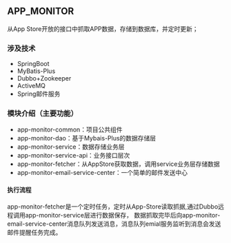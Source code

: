 ## APP_MONITOR
从App Store开放的接口中抓取APP数据，存储到数据库，并定时更新；

### 涉及技术
   * SpringBoot
   * MyBatis-Plus
   * Dubbo+Zookeeper
   * ActiveMQ
   * Spring邮件服务
    
### 模块介绍（主要功能）
   * app-monitor-common：项目公共组件
   * app-monitor-dao：基于Mybais-Plus的数据存储层
   * app-monitor-service：数据存储业务层
   * app-monitor-service-api：业务接口层次
   * app-monitor-fetcher：从AppStore获取数据，调用service业务层存储数据
   * app-monitor-email-service-center：一个简单的邮件发送中心
   
#### 执行流程
   app-monitor-fetcher是一个定时任务，定时从App-Store读取抓据,通过Dubbo远程调用app-monitor-service层进行数据保存，
   数据抓取完毕后向app-monitor-email-service-center消息队列发送消息，消息队列emial服务监听到消息会发送邮件提醒任务完成。
    
    